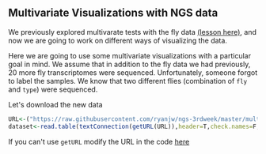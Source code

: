 ## Multivariate Visualizations with NGS data

We previously explored multivarate tests with the fly data [(lesson here)](https://github.com/ryanjw/ngs-3rdweek/blob/master/multivariate-tests/tests.md), and now we are going to work on different ways of visualizing the data. 

Here we are going to use some multivariate visualizations with a particular goal in mind.  We assume that in addition to the fly data we had previously, 20 more fly transcriptomes were sequenced.  Unfortunately, someone forgot to label the samples.  We know that two different flies (combination of `fly` and `type`) were sequenced.  

Let's download the new data
```R
URL<-("https://raw.githubusercontent.com/ryanjw/ngs-3rdweek/master/multivariate-viz/fly_data_with_unknowns.txt")
dataset<-read.table(textConnection(getURL(URL)),header=T,check.names=F,sep="\t")
```
If you can't use `getURL` modify the URL in the code [here](https://github.com/ryanjw/ngs-3rdweek/blob/master/multivariate-tests/alternative-download.md)